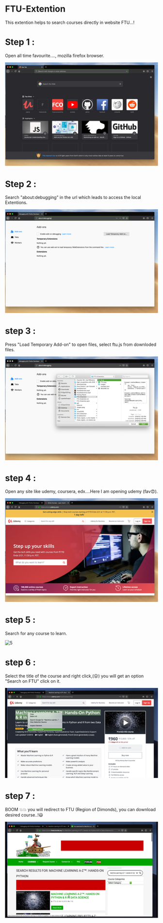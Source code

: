 # FTU-Extention

This extention helps to search courses directly in website FTU...!

# Step 1 :

Open all time favourite...., mozilla firefox browser.


![1](./images/1.png)

# Step 2 :

Search "about:debugging" in the url which leads to access the local Extentions.

![2](./images/2.png)

# step 3 :

Press "Load Temporary Add-on" to open files, select ftu.js from downloded files.

![3](./images/3.png)

# step 4 :

Open any site like udemy, coursera, edx....Here I am opening udemy (fav😍).

![4](./images/4.png)

# step 5 :

Search for any course to learn.

![5](./images/5.png)

# step 6 :

Select the title of the course and right click,(😲) you will get an option "Search on FTU" click on it.

![6](./images/6.png)

# step 7 :

BOOM 💥💥  you will redirect to FTU (Region of Dimonds), you can download desired course..!😃

![7](./images/7.png)
